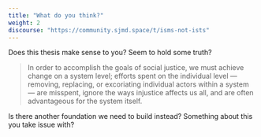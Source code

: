 ```yaml
---
title: "What do you think?"
weight: 2
discourse: "https://community.sjmd.space/t/isms-not-ists"
---
```


Does this thesis make sense to you? Seem to hold some truth?

>In order to accomplish the goals of social justice, we must achieve change on a system level; efforts spent on the individual level — removing, replacing, or excoriating individual actors within a system — are misspent, ignore the ways injustice affects us all, and are often advantageous for the system itself.

Is there another foundation we need to build instead? Something about this you take issue with?
